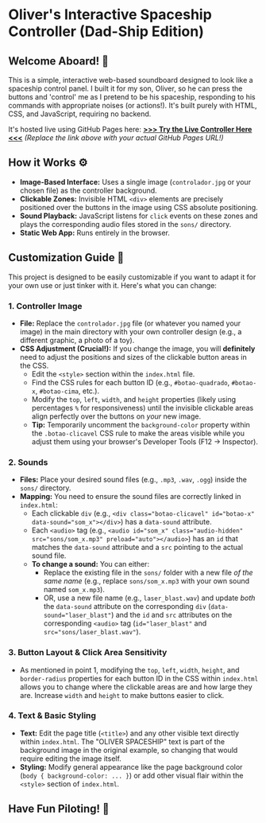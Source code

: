 # Oliver's Interactive Spaceship Controller (Dad-Ship Edition)

## Welcome Aboard! 👋

This is a simple, interactive web-based soundboard designed to look like a spaceship control panel. I built it for my son, Oliver, so he can press the buttons and 'control' me as I pretend to be his spaceship, responding to his commands with appropriate noises (or actions!). It's built purely with HTML, CSS, and JavaScript, requiring no backend.

It's hosted live using GitHub Pages here:
[**>>> Try the Live Controller Here <<<**](https://SEU_USUARIO.github.io/SEU_REPOSITORIO/)
*(Replace the link above with your actual GitHub Pages URL!)*

## How it Works ⚙️

*   **Image-Based Interface:** Uses a single image (`controlador.jpg` or your chosen file) as the controller background.
*   **Clickable Zones:** Invisible HTML `<div>` elements are precisely positioned over the buttons in the image using CSS absolute positioning.
*   **Sound Playback:** JavaScript listens for `click` events on these zones and plays the corresponding audio files stored in the `sons/` directory.
*   **Static Web App:** Runs entirely in the browser.

## Customization Guide 🔧

This project is designed to be easily customizable if you want to adapt it for your own use or just tinker with it. Here's what you can change:

### 1. Controller Image

*   **File:** Replace the `controlador.jpg` file (or whatever you named your image) in the main directory with your own controller design (e.g., a different graphic, a photo of a toy).
*   **CSS Adjustment (Crucial!):** If you change the image, you will **definitely** need to adjust the positions and sizes of the clickable button areas in the CSS.
    *   Edit the `<style>` section within the `index.html` file.
    *   Find the CSS rules for each button ID (e.g., `#botao-quadrado`, `#botao-x`, `#botao-cima`, etc.).
    *   Modify the `top`, `left`, `width`, and `height` properties (likely using percentages `%` for responsiveness) until the invisible clickable areas align perfectly over the buttons on *your* new image.
    *   **Tip:** Temporarily uncomment the `background-color` property within the `.botao-clicavel` CSS rule to make the areas visible while you adjust them using your browser's Developer Tools (F12 -> Inspector).

### 2. Sounds

*   **Files:** Place your desired sound files (e.g., `.mp3`, `.wav`, `.ogg`) inside the `sons/` directory.
*   **Mapping:** You need to ensure the sound files are correctly linked in `index.html`:
    *   Each clickable `div` (e.g., `<div class="botao-clicavel" id="botao-x" data-sound="som_x"></div>`) has a `data-sound` attribute.
    *   Each `<audio>` tag (e.g., `<audio id="som_x" class="audio-hidden" src="sons/som_x.mp3" preload="auto"></audio>`) has an `id` that matches the `data-sound` attribute and a `src` pointing to the actual sound file.
    *   **To change a sound:** You can either:
        *   Replace the existing file in the `sons/` folder with a new file *of the same name* (e.g., replace `sons/som_x.mp3` with your own sound named `som_x.mp3`).
        *   OR, use a new file name (e.g., `laser_blast.wav`) and update *both* the `data-sound` attribute on the corresponding `div` (`data-sound="laser_blast"`) and the `id` and `src` attributes on the corresponding `<audio>` tag (`id="laser_blast"` and `src="sons/laser_blast.wav"`).

### 3. Button Layout & Click Area Sensitivity

*   As mentioned in point 1, modifying the `top`, `left`, `width`, `height`, and `border-radius` properties for each button ID in the CSS within `index.html` allows you to change where the clickable areas are and how large they are. Increase `width` and `height` to make buttons easier to click.

### 4. Text & Basic Styling

*   **Text:** Edit the page title (`<title>`) and any other visible text directly within `index.html`. The "OLIVER SPACESHIP" text is part of the background image in the original example, so changing that would require editing the image itself.
*   **Styling:** Modify general appearance like the page background color (`body { background-color: ... }`) or add other visual flair within the `<style>` section of `index.html`.

## Have Fun Piloting! 🚀
